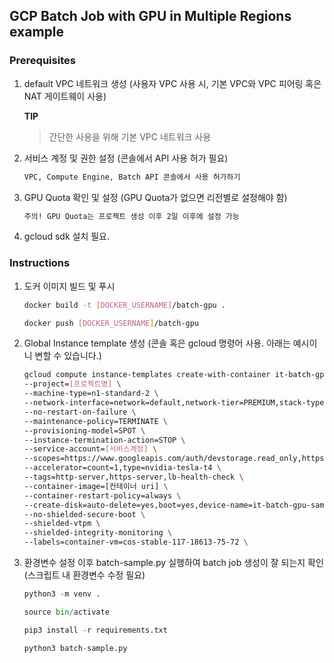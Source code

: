 ## GCP Batch Job with GPU in Multiple Regions example

### Prerequisites
1. default VPC 네트워크 생성 (사용자 VPC 사용 시, 기본 VPC와 VPC 피어링 혹은 NAT 게이트웨이 사용)
   
   **TIP**
   > 간단한 사용을 위해 기본 VPC 네트워크 사용
   
2. 서비스 계정 및 권한 설정 (콘솔에서 API 사용 허가 필요)
   ```bash
   VPC, Compute Engine, Batch API 콘솔에서 사용 허가하기
   ```
3. GPU Quota 확인 및 설정 (GPU Quota가 없으면 리전별로 설정해야 함)
   ```bash
   주의! GPU Quota는 프로젝트 생성 이후 2일 이후에 설정 가능
   ```
4. gcloud sdk 설치 필요.


### Instructions

1. 도커 이미지 빌드 및 푸시
    ```bash
    docker build -t [DOCKER_USERNAME]/batch-gpu .

    docker push [DOCKER_USERNAME]/batch-gpu
    ```

2. Global Instance template 생성 (콘솔 혹은 gcloud 명령어 사용. 아래는 예시이니 변할 수 있습니다.)
    ```bash
    gcloud compute instance-templates create-with-container it-batch-gpu-sample \
    --project=[프로젝트명] \
    --machine-type=n1-standard-2 \
    --network-interface=network=default,network-tier=PREMIUM,stack-type=IPV4_ONLY \
    --no-restart-on-failure \
    --maintenance-policy=TERMINATE \
    --provisioning-model=SPOT \
    --instance-termination-action=STOP \
    --service-account=[서비스계정] \
    --scopes=https://www.googleapis.com/auth/devstorage.read_only,https://www.googleapis.com/auth/logging.write,https://www.googleapis.com/auth/monitoring.write,https://www.googleapis.com/auth/service.management.readonly,https://www.googleapis.com/auth/servicecontrol,https://www.googleapis.com/auth/trace.append \
    --accelerator=count=1,type=nvidia-tesla-t4 \
    --tags=http-server,https-server,lb-health-check \
    --container-image=[컨테이너 uri] \
    --container-restart-policy=always \
    --create-disk=auto-delete=yes,boot=yes,device-name=it-batch-gpu-sample,image=projects/cos-cloud/global/images/cos-stable-117-18613-75-72,mode=rw,size=50,type=pd-balanced \
    --no-shielded-secure-boot \
    --shielded-vtpm \
    --shielded-integrity-monitoring \
    --labels=container-vm=cos-stable-117-18613-75-72 \    
    ```

3. 환경변수 설정 이후 batch-sample.py 실행하여 batch job 생성이 잘 되는지 확인 (스크립트 내 환경변수 수정 필요)

    ```python
    python3 -m venv .

    source bin/activate

    pip3 install -r requirements.txt

    python3 batch-sample.py
    ```






